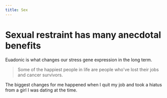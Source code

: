 ```yaml
---
title: Sex
---
```


# Sexual restraint has many anecdotal benefits

Euadonic is what changes our stress gene expression in the long term.

> Some of the happiest people in life are people who've lost their jobs and cancer survivors.

The biggest changes for me happened when I quit my job and took a hiatus from a girl I was dating at the time.